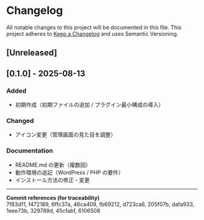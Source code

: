 # Changelog
All notable changes to this project will be documented in this file.
This project adheres to [Keep a Changelog](https://keepachangelog.com/en/1.0.0/) and uses Semantic Versioning.

## [Unreleased]

## [0.1.0] - 2025-08-13
### Added
- 初期作成（初期ファイルの追加 / プラグイン最小構成の導入）

### Changed
- アイコン変更（管理画面の見た目を調整）

### Documentation
- README.md の更新（複数回）
- 動作環境の追記（WordPress / PHP の要件）
- インストール方法の修正・変更

---
**Commit references (for traceability)**  
7f83d11, f472189, 6ffc37a, 46ca409, fb69212, d723ca6, 205f07b, dafa933, 1eee73b, 329789d, 45cfabf, 6106508
